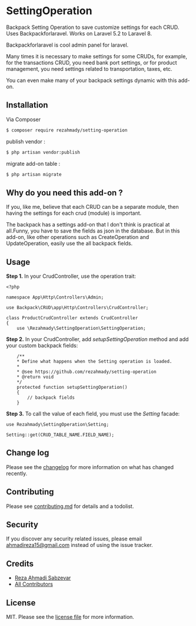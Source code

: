 # SettingOperation

Backpack Setting Operation to save customize settings for each CRUD. Uses Backpackforlaravel. Works on Laravel 5.2 to Laravel 8. 

Backpackforlaravel is cool admin panel for laravel.

Many times it is necessary to make settings for some CRUDs, for example, for the transactions CRUD, you need bank port settings, or for product management, you need settings related to transportation, taxes, etc.

You can even make many of your backpack settings dynamic with this add-on.

## Installation

Via Composer

``` bash
$ composer require rezahmady/setting-operation
```
publish vendor :

``` bash
$ php artisan vendor:publish
```

migrate add-on table :

``` bash
$ php artisan migrate
```


## Why do you need this add-on ?

If you, like me, believe that each CRUD can be a separate module, then having the settings for each crud (module) is important.

The backpack has a settings add-on that I don't think is practical at all.Funny, you have to save the fields as json in the database. But in this add-on, like other operations such as CreateOperation and UpdateOperation, easily use the all backpack fields.

## Usage

**Step 1.** In your CrudController, use the operation trait:

    <?php
    
    namespace App\Http\Controllers\Admin;
    
    use Backpack\CRUD\app\Http\Controllers\CrudController;
    
    class ProductCrudController extends CrudController
    {
        use \Rezahmady\SettingOperation\SettingOperation;

**Step 2.** In your CrudController, add *setupSettingOperation* method and add your custom backpack fields:

        /**
        * Define what happens when the Setting operation is loaded.
        * 
        * @see https://github.com/rezahmady/setting-operation
        * @return void
        */
        protected function setupSettingOperation()
        {
            // backpack fields
        }

**Step 3.** To call the value of each field, you must use the *Setting* facade:

    use Rezahmady\SettingOperation\Setting;
    
    Setting::get(CRUD_TABLE_NAME.FIELD_NAME);



## Change log

Please see the [changelog](changelog.md) for more information on what has changed recently.

## Contributing

Please see [contributing.md](contributing.md) for details and a todolist.

## Security

If you discover any security related issues, please email ahmadireza15@gmail.com instead of using the issue tracker.

## Credits

- [Reza Ahmadi Sabzevar][link-author]
- [All Contributors][link-contributors]

## License

MIT. Please see the [license file](license.md) for more information.

[ico-version]: https://img.shields.io/packagist/v/rezahmady/settingoperation.svg?style=flat-square
[ico-downloads]: https://img.shields.io/packagist/dt/rezahmady/settingoperation.svg?style=flat-square
[ico-travis]: https://img.shields.io/travis/rezahmady/settingoperation/master.svg?style=flat-square
[ico-styleci]: https://styleci.io/repos/12345678/shield

[link-packagist]: https://packagist.org/packages/rezahmady/settingoperation
[link-downloads]: https://packagist.org/packages/rezahmady/settingoperation
[link-travis]: https://travis-ci.org/rezahmady/settingoperation
[link-styleci]: https://styleci.io/repos/12345678
[link-author]: https://github.com/rezahmady
[link-contributors]: ../../contributors
